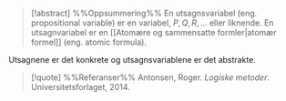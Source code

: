 
> [!abstract] %%Oppsummering%%
En utsagnsvariabel (eng. propositional variable) er en variabel, $P,Q,R,\ldots$ eller liknende. En utsagnvariabel er en [[Atomære og sammensatte formler|atomær formel]] (eng. atomic formula).

Utsagnene er det konkrete og utsagnsvariablene er det abstrakte.

> [!quote] %%Referanser%%
Antonsen, Roger. *Logiske metoder*. Universitetsforlaget, 2014.
